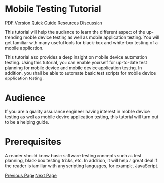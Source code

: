 # Mobile Testing Tutorial
[PDF Version](../mobile_testing/mobile_testing_pdf_version.md)
[Quick Guide](../mobile_testing/mobile_testing_quick_guide.md)
[Resources](../mobile_testing/mobile_testing_useful_resources.md)
[Discussion](../mobile_testing/mobile_testing_discussion.md)

This tutorial will help the audience to learn the different aspect of the up-trending mobile device testing as well as mobile application testing. You will get familiar with many useful tools for black-box and white-box testing of a mobile application.

This tutorial also provides a deep insight on mobile device automation testing. Using this tutorial, you can enable yourself for up-to-date test planning for mobile device and mobile device application testing. In addition, you shall be able to automate basic test scripts for mobile device application testing.

# Audience
If you are a quality assurance engineer having interest in mobile device testing as well as mobile device application testing, this tutorial will turn out to be a helping guide.

# Prerequisites
A reader should know basic software testing concepts such as test planning, black-box testing tricks, etc. In addition, it will help a great deal if the reader is familiar with any scripting languages, for example, JavaScript.


[Previous Page](../mobile_testing/index.md) [Next Page](../mobile_testing/mobile_testing_overview.md) 
